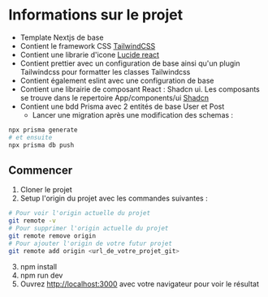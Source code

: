 # Informations sur le projet 

- Template Nextjs de base
- Contient le framework CSS [TailwindCSS](https://tailwindcss.com/)
- Contient une librarie d'icone [Lucide react](https://lucide.dev/)
- Contient prettier avec un configuration de base ainsi qu'un plugin Tailwindcss pour formatter les classes Tailwindcss
- Contient également eslint avec une configuration de base
- Contient une librairie de composant React : Shadcn ui. Les composants se trouve dans le repertoire App/components/ui [Shadcn](https://ui.shadcn.com/)
- Contient une bdd Prisma avec 2 entités de base User et Post
  - Lancer une migration après une modification des schemas :
```bash
npx prisma generate
# et ensuite
npx prisma db push
```

## Commencer

1. Cloner le projet
2. Setup l'origin du projet avec les commandes suivantes :
```bash
# Pour voir l'origin actuelle du projet
git remote -v
# Pour supprimer l'origin actuelle du projet
git remote remove origin
# Pour ajouter l'origin de votre futur projet
git remote add origin <url_de_votre_projet_git>
```
3. npm install
4. npm run dev
5. Ouvrez [http://localhost:3000](http://localhost:3000) avec votre navigateur pour voir le résultat
